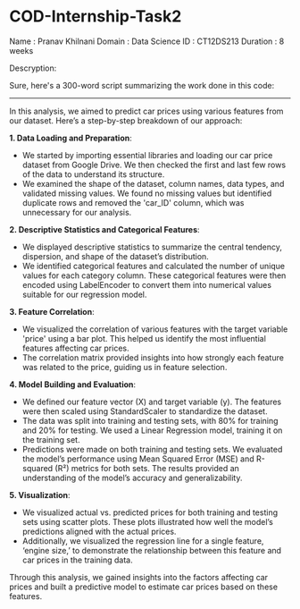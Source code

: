# COD-Internship-Task2

Name : Pranav Khilnani Domain : Data Science ID : CT12DS213 Duration : 8 weeks

Descryption:

Sure, here's a 300-word script summarizing the work done in this code:

---

In this analysis, we aimed to predict car prices using various features from our dataset. Here’s a step-by-step breakdown of our approach:

**1. Data Loading and Preparation**:
- We started by importing essential libraries and loading our car price dataset from Google Drive. We then checked the first and last few rows of the data to understand its structure.
- We examined the shape of the dataset, column names, data types, and validated missing values. We found no missing values but identified duplicate rows and removed the 'car_ID' column, which was unnecessary for our analysis.

**2. Descriptive Statistics and Categorical Features**:
- We displayed descriptive statistics to summarize the central tendency, dispersion, and shape of the dataset’s distribution.
- We identified categorical features and calculated the number of unique values for each category column. These categorical features were then encoded using LabelEncoder to convert them into numerical values suitable for our regression model.

**3. Feature Correlation**:
- We visualized the correlation of various features with the target variable 'price' using a bar plot. This helped us identify the most influential features affecting car prices.
- The correlation matrix provided insights into how strongly each feature was related to the price, guiding us in feature selection.

**4. Model Building and Evaluation**:
- We defined our feature vector (X) and target variable (y). The features were then scaled using StandardScaler to standardize the dataset.
- The data was split into training and testing sets, with 80% for training and 20% for testing. We used a Linear Regression model, training it on the training set.
- Predictions were made on both training and testing sets. We evaluated the model’s performance using Mean Squared Error (MSE) and R-squared (R²) metrics for both sets. The results provided an understanding of the model’s accuracy and generalizability.

**5. Visualization**:
- We visualized actual vs. predicted prices for both training and testing sets using scatter plots. These plots illustrated how well the model’s predictions aligned with the actual prices.
- Additionally, we visualized the regression line for a single feature, ‘engine size,’ to demonstrate the relationship between this feature and car prices in the training data.

Through this analysis, we gained insights into the factors affecting car prices and built a predictive model to estimate car prices based on these features.
